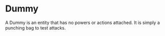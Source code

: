 # Dummy

A Dummy is an entity that has no powers or actions attached. It is simply a punching bag to test attacks.
